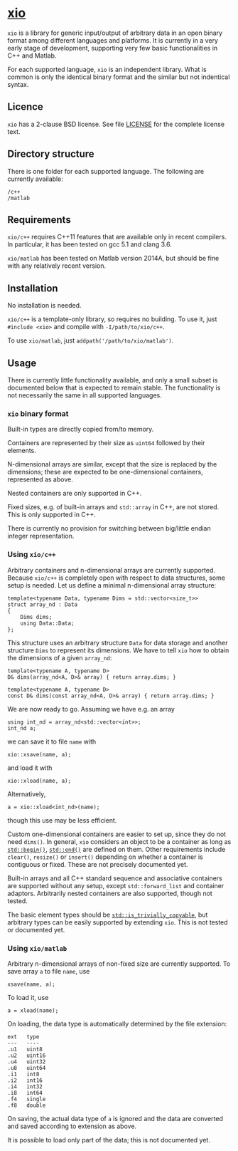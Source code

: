 # [xio](https://github.com/iavr/xio)

`xio` is a library for generic input/output of arbitrary data in an open binary format among different languages and platforms. It is currently in a very early stage of development, supporting very few basic functionalities in C++ and Matlab.

For each supported language, `xio` is an independent library. What is common is only the identical binary format and the similar but not indentical syntax.

## Licence

`xio` has a 2-clause BSD license. See file [LICENSE](/LICENSE) for the complete license text.

## Directory structure

There is one folder for each supported language. The following are currently available:

	/c++
	/matlab

## Requirements

`xio/c++` requires C++11 features that are available only in recent compilers. In particular, it has been tested on gcc 5.1 and clang 3.6.

`xio/matlab` has been tested on Matlab version 2014A, but should be fine with any relatively recent version.

## Installation

No installation is needed.

`xio/c++` is a template-only library, so requires no building. To use it, just `#include <xio>` and compile with `-I/path/to/xio/c++`.

To use `xio/matlab`, just `addpath('/path/to/xio/matlab')`.

## Usage

There is currently little functionality available, and only a small subset is documented below that is expected to remain stable. The functionality is not necessarily the same in all supported languages.

### `xio` binary format

Built-in types are directly copied from/to memory.

Containers are represented by their size as `uint64` followed by their elements.

N-dimensional arrays are similar, except that the size is replaced by the dimensions; these are expected to be one-dimensional containers, represented as above.

Nested containers are only supported in C++.

Fixed sizes, e.g. of built-in arrays and `std::array` in C++, are not stored. This is only supported in C++.

There is currently no provision for switching between big/little endian integer representation.

### Using `xio/c++`

Arbitrary containers and n-dimensional arrays are currently supported. Because `xio/c++` is completely open with respect to data structures, some setup is needed. Let us define a minimal n-dimensional array structure:

	template<typename Data, typename Dims = std::vector<size_t>>
	struct array_nd : Data
	{
		Dims dims;
		using Data::Data;
	};

This structure uses an arbitrary structure `Data` for data storage and another structure `Dims` to represent its dimensions. We have to tell `xio` how to obtain the dimensions of a given `array_nd`:

	template<typename A, typename D>
	D& dims(array_nd<A, D>& array) { return array.dims; }

	template<typename A, typename D>
	const D& dims(const array_nd<A, D>& array) { return array.dims; }

We are now ready to go. Assuming we have e.g. an array

	using int_nd = array_nd<std::vector<int>>;
	int_nd a;

we can save it to file `name` with

	xio::xsave(name, a);

and load it with

	xio::xload(name, a);

Alternatively,

	a = xio::xload<int_nd>(name);

though this use may be less efficient.

Custom one-dimensional containers are easier to set up, since they do not need `dims()`. In general, `xio` considers an object to be a container as long as [`std::begin()`](http://en.cppreference.com/w/cpp/iterator/begin), [`std::end()`](http://en.cppreference.com/w/cpp/iterator/end) are defined on them. Other requirements include `clear()`, `resize()` or `insert()` depending on whether a container is contiguous or fixed. These are not precisely documented yet.

Built-in arrays and all C++ standard sequence and associative containers are supported without any setup, except `std::forward_list` and container adaptors. Arbitrarily nested containers are also supported, though not tested.

The basic element types should be [`std::is_trivially_copyable`](http://en.cppreference.com/w/cpp/types/is_trivially_copyable), but arbitrary types can be easily supported by extending `xio`. This is not tested or documented yet.

### Using `xio/matlab`

Arbitrary n-dimensional arrays of non-fixed size are currently supported. To save array `a` to file `name`, use

	xsave(name, a);

To load it, use

	a = xload(name);

On loading, the data type is automatically determined by the file extension:

	ext   type
	---   ----
	.u1   uint8
	.u2   uint16
	.u4   uint32
	.u8   uint64
	.i1   int8
	.i2   int16
	.i4   int32
	.i8   int64
	.f4   single
	.f8   double

On saving, the actual data type of `a` is ignored and the data are converted and saved according to extension as above.

It is possible to load only part of the data; this is not documented yet.
